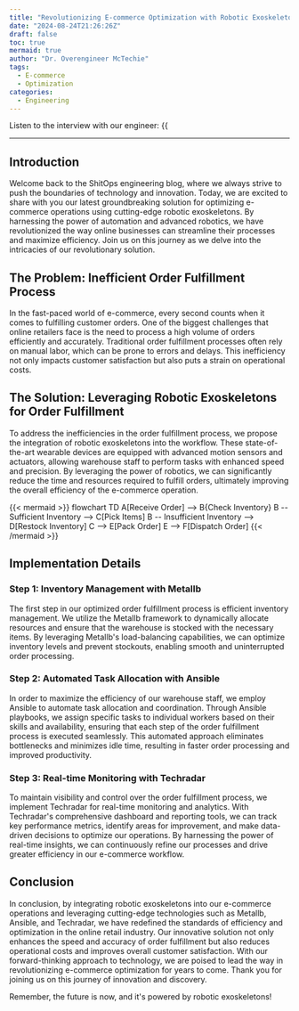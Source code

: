 ```yaml
---
title: "Revolutionizing E-commerce Optimization with Robotic Exoskeletons"
date: "2024-08-24T21:26:26Z"
draft: false
toc: true
mermaid: true
author: "Dr. Overengineer McTechie"
tags:
  - E-commerce
  - Optimization
categories:
  - Engineering
---
```


Listen to the interview with our engineer: {{<audio src="https://s3.chaops.de/shitops/podcasts/revolutionizing-e-commerce-optimization-with-robotic-exoskeletons.mp3" class="audio">}}

---

## Introduction

Welcome back to the ShitOps engineering blog, where we always strive to push the boundaries of technology and innovation. Today, we are excited to share with you our latest groundbreaking solution for optimizing e-commerce operations using cutting-edge robotic exoskeletons. By harnessing the power of automation and advanced robotics, we have revolutionized the way online businesses can streamline their processes and maximize efficiency. Join us on this journey as we delve into the intricacies of our revolutionary solution.

## The Problem: Inefficient Order Fulfillment Process

In the fast-paced world of e-commerce, every second counts when it comes to fulfilling customer orders. One of the biggest challenges that online retailers face is the need to process a high volume of orders efficiently and accurately. Traditional order fulfillment processes often rely on manual labor, which can be prone to errors and delays. This inefficiency not only impacts customer satisfaction but also puts a strain on operational costs.

## The Solution: Leveraging Robotic Exoskeletons for Order Fulfillment

To address the inefficiencies in the order fulfillment process, we propose the integration of robotic exoskeletons into the workflow. These state-of-the-art wearable devices are equipped with advanced motion sensors and actuators, allowing warehouse staff to perform tasks with enhanced speed and precision. By leveraging the power of robotics, we can significantly reduce the time and resources required to fulfill orders, ultimately improving the overall efficiency of the e-commerce operation.

{{< mermaid >}}
flowchart TD
    A[Receive Order] --> B{Check Inventory}
    B -- Sufficient Inventory --> C[Pick Items]
    B -- Insufficient Inventory --> D[Restock Inventory]
    C --> E[Pack Order]
    E --> F[Dispatch Order]
{{< /mermaid >}}

## Implementation Details

### Step 1: Inventory Management with Metallb

The first step in our optimized order fulfillment process is efficient inventory management. We utilize the Metallb framework to dynamically allocate resources and ensure that the warehouse is stocked with the necessary items. By leveraging Metallb's load-balancing capabilities, we can optimize inventory levels and prevent stockouts, enabling smooth and uninterrupted order processing.

### Step 2: Automated Task Allocation with Ansible

In order to maximize the efficiency of our warehouse staff, we employ Ansible to automate task allocation and coordination. Through Ansible playbooks, we assign specific tasks to individual workers based on their skills and availability, ensuring that each step of the order fulfillment process is executed seamlessly. This automated approach eliminates bottlenecks and minimizes idle time, resulting in faster order processing and improved productivity.

### Step 3: Real-time Monitoring with Techradar

To maintain visibility and control over the order fulfillment process, we implement Techradar for real-time monitoring and analytics. With Techradar's comprehensive dashboard and reporting tools, we can track key performance metrics, identify areas for improvement, and make data-driven decisions to optimize our operations. By harnessing the power of real-time insights, we can continuously refine our processes and drive greater efficiency in our e-commerce workflow.

## Conclusion

In conclusion, by integrating robotic exoskeletons into our e-commerce operations and leveraging cutting-edge technologies such as Metallb, Ansible, and Techradar, we have redefined the standards of efficiency and optimization in the online retail industry. Our innovative solution not only enhances the speed and accuracy of order fulfillment but also reduces operational costs and improves overall customer satisfaction. With our forward-thinking approach to technology, we are poised to lead the way in revolutionizing e-commerce optimization for years to come. Thank you for joining us on this journey of innovation and discovery.

Remember, the future is now, and it's powered by robotic exoskeletons!